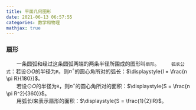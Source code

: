 ```yaml
---
title: 平面几何图形
date: 2021-06-13 06:57:55
categories: 数学和物理
mathjax: true
---
```

### 扇形

&emsp;&emsp;一条圆弧和经过这条圆弧两端的两条半径所围成的图形叫`扇形`。<!--more-->
&emsp;&emsp;`弧长公式`：若设$\odot O$的半径为`R`，则$n^{\circ}$的圆心角所对的弧长：$\displaystyle{l = \frac{n \pi R}{180}}$。<br>
&emsp;&emsp;若设$\odot O$的半径为`R`，则$n^{\circ}$的圆心角所对的面积：$\displaystyle{S = \frac{n \pi R^2}{360}}$。<br>
&emsp;&emsp;用弧长$l$来表示扇形的面积：$\displaystyle{S = \frac{1}{2}lR}$。